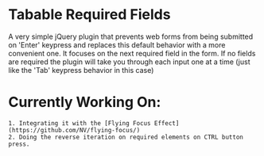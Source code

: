 Tabable Required Fields
================================
A very simple jQuery plugin that prevents web forms from being submitted on 'Enter' keypress and replaces this default behavior with a more convenient one. It focuses on the next required field in the form. If no fields are required the plugin will take you through each input one at a time (just like the 'Tab' keypress behavior in this case) 

# Currently Working On:

	1. Integrating it with the [Flying Focus Effect](https://github.com/NV/flying-focus/)
	2. Doing the reverse iteration on required elements on CTRL button press.